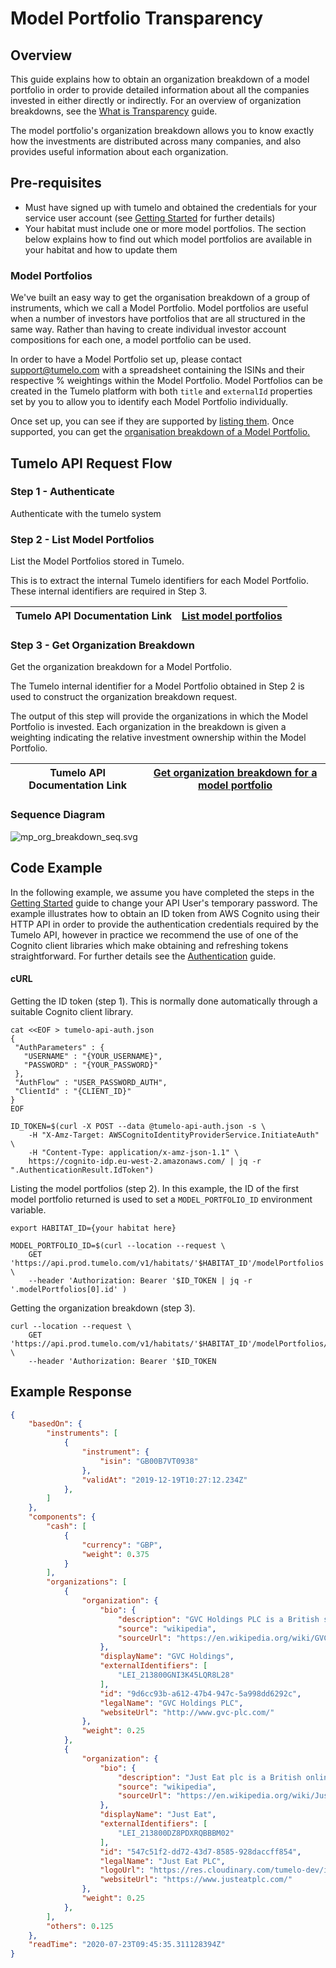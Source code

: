 # Model Portfolio Transparency

## Overview

This guide explains how to obtain an organization breakdown of a model portfolio in order to provide detailed information about all the companies invested in either directly or indirectly. For an overview of organization breakdowns, see the [What is Transparency](../What_is_Transparency/README.md) guide.

The model portfolio's organization breakdown allows you to know exactly how the investments are distributed across many companies, and also provides useful information about each organization. 

## Pre-requisites

* Must have signed up with tumelo and obtained the credentials for your service user account (see [Getting Started](../Getting_Started/README.md) for further details)
* Your habitat must include one or more model portfolios. The section below explains how to find out which model portfolios are available in your habitat and how to update them

### Model Portfolios

We've built an easy way to get the organisation breakdown of a group of instruments, which we call a Model Portfolio. Model portfolios are useful when a number of investors have portfolios that are all structured in the same way. Rather than having to create individual investor account compositions for each one, a model portfolio can be used.

In order to have a Model Portfolio set up, please contact [support@tumelo.com](mailto:support@tumelo.com) with a spreadsheet containing the ISINs and their respective % weightings within the Model Portfolio. Model Portfolios can be created in the Tumelo platform with both `title` and `externalId` properties set by you to allow you to identify each Model Portfolio individually. 

Once set up, you can see if they are supported by [listing them](https://docs.tumelo.com/#operation/listModelPortfolios). Once supported, you can get the [organisation breakdown of a Model Portfolio.](https://docs.tumelo.com/#operation/getOrganizationBreakdownByModelPortfolio)

## Tumelo API Request Flow

### Step 1 - Authenticate

Authenticate with the tumelo system

### Step 2 - List Model Portfolios

List the Model Portfolios stored in Tumelo.

This is to extract the internal Tumelo identifiers for each Model Portfolio.  These internal identifiers are required in Step 3.

| Tumelo API Documentation Link | [List model portfolios](https://docs.tumelo.com/#operation/listModelPortfolios) |
|-------------------------------|---------------------------------------------------------------------------------|

### Step 3 - Get Organization Breakdown

Get the organization breakdown for a Model Portfolio.

The Tumelo internal identifier for a Model Portfolio obtained in Step 2 is used to construct the organization breakdown request.

The output of this step will provide the organizations in which the Model Portfolio is invested.  Each organization in the breakdown is given a weighting indicating the relative investment ownership within the Model Portfolio.

| Tumelo API Documentation Link | [Get organization breakdown for a model portfolio](https://docs.tumelo.com/#operation/getOrganizationBreakdownByModelPortfolio) |
|-------------------------------|---------------------------------------------------------------------------------------------------------------------------------|

### Sequence Diagram

![mp_org_breakdown_seq.svg](./sequence.svg)

## Code Example

In the following example, we assume you have completed the steps in the [Getting Started](../Getting_Started/README.md) guide to change your API User's temporary password. The example illustrates how to obtain an ID token from AWS Cognito using their HTTP API in order to provide the authentication credentials required by the Tumelo API, however in practice we recommend the use of one of the Cognito client libraries which make obtaining and refreshing tokens straightforward. For further details see the [Authentication](../Authentication/README.md) guide.

#### cURL

Getting the ID token (step 1). This is normally done automatically through a suitable Cognito client library.

```shell
cat <<EOF > tumelo-api-auth.json
{
 "AuthParameters" : {
   "USERNAME" : "{YOUR_USERNAME}",
   "PASSWORD" : "{YOUR_PASSWORD}"
 },
 "AuthFlow" : "USER_PASSWORD_AUTH",
 "ClientId" : "{CLIENT_ID}"
}
EOF

ID_TOKEN=$(curl -X POST --data @tumelo-api-auth.json -s \
	-H "X-Amz-Target: AWSCognitoIdentityProviderService.InitiateAuth" \
	-H "Content-Type: application/x-amz-json-1.1" \
	https://cognito-idp.eu-west-2.amazonaws.com/ | jq -r ".AuthenticationResult.IdToken")
```

Listing the model portfolios (step 2). In this example, the ID of the first model portfolio returned is used to set a `MODEL_PORTFOLIO_ID` environment variable.

```shell
export HABITAT_ID={your habitat here}

MODEL_PORTFOLIO_ID=$(curl --location --request \
	GET 'https://api.prod.tumelo.com/v1/habitats/'$HABITAT_ID'/modelPortfolios' \
	--header 'Authorization: Bearer '$ID_TOKEN | jq -r '.modelPortfolios[0].id' )
```

Getting the organization breakdown (step 3).

```shell
curl --location --request \
	GET 'https://api.prod.tumelo.com/v1/habitats/'$HABITAT_ID'/modelPortfolios/'$MODEL_PORTFOLIO_ID'/organizationBreakdown' \
	--header 'Authorization: Bearer '$ID_TOKEN
```

## Example Response

```json
{
    "basedOn": {
        "instruments": [
            {
                "instrument": {
                    "isin": "GB00B7VT0938"
                },
                "validAt": "2019-12-19T10:27:12.234Z"
            },
        ]
    },
    "components": {
        "cash": [
            {
                "currency": "GBP",
                "weight": 0.375
            }
        ],
        "organizations": [
            {
                "organization": {
                    "bio": {
                        "description": "GVC Holdings PLC is a British sports betting and gambling company. It is listed on the London Stock Exchange and is a constituent of the FTSE 250 Index.",
                        "source": "wikipedia",
                        "sourceUrl": "https://en.wikipedia.org/wiki/GVC_Holdings"
                    },
                    "displayName": "GVC Holdings",
                    "externalIdentifiers": [
                        "LEI_213800GNI3K45LQR8L28"
                    ],
                    "id": "9d6cc93b-a612-47b4-947c-5a998dd6292c",
                    "legalName": "GVC Holdings PLC",
                    "websiteUrl": "http://www.gvc-plc.com/"
                },
                "weight": 0.25
            },
            {
                "organization": {
                    "bio": {
                        "description": "Just Eat plc is a British online food order and delivery service. It acts as an intermediary between independent take-out food outlets and customers. ",
                        "source": "wikipedia",
                        "sourceUrl": "https://en.wikipedia.org/wiki/Just_Eat"
                    },
                    "displayName": "Just Eat",
                    "externalIdentifiers": [
                        "LEI_213800DZ8PDXRQBBBM02"
                    ],
                    "id": "547c51f2-dd72-43d7-8585-928daccff854",
                    "legalName": "Just Eat PLC",
                    "logoUrl": "https://res.cloudinary.com/tumelo-dev/image/upload/w_128,h_128,c_fit/v1580298377/px0rajkfri1szyedlg1v.png",
                    "websiteUrl": "https://www.justeatplc.com/"
                },
                "weight": 0.25
            },
        ],
        "others": 0.125
    },
    "readTime": "2020-07-23T09:45:35.311128394Z"
}
```
